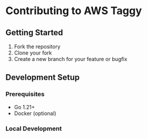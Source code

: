 # Contributing to AWS Taggy

## Getting Started

1. Fork the repository
2. Clone your fork
3. Create a new branch for your feature or bugfix

## Development Setup

### Prerequisites

- Go 1.21+
- Docker (optional)

### Local Development
